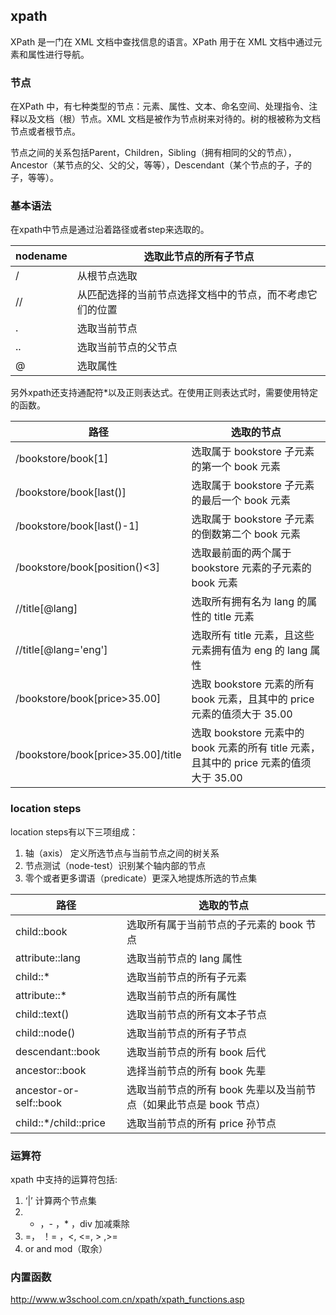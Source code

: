 ## xpath

XPath 是一门在 XML 文档中查找信息的语言。XPath 用于在 XML 文档中通过元素和属性进行导航。

### 节点

在XPath 中，有七种类型的节点：元素、属性、文本、命名空间、处理指令、注释以及文档（根）节点。XML 文档是被作为节点树来对待的。树的根被称为文档节点或者根节点。

节点之间的关系包括Parent，Children，Sibling（拥有相同的父的节点），Ancestor（某节点的父、父的父，等等），Descendant（某个节点的子，子的子，等等）。

### 基本语法

在xpath中节点是通过沿着路径或者step来选取的。

|nodename | 选取此节点的所有子节点|
|---------|---------------------|
|/|	从根节点选取 |
|//	| 从匹配选择的当前节点选择文档中的节点，而不考虑它们的位置 |
|. | 选取当前节点 |
|.. | 选取当前节点的父节点 |
|@ | 选取属性 |

另外xpath还支持通配符*以及正则表达式。在使用正则表达式时，需要使用特定的函数。

|路径|选取的节点|
|----|--------|
| /bookstore/book[1] | 选取属于 bookstore 子元素的第一个 book 元素 |
| /bookstore/book[last()] | 选取属于 bookstore 子元素的最后一个 book 元素 |
| /bookstore/book[last()-1] | 选取属于 bookstore 子元素的倒数第二个 book 元素 |
| /bookstore/book[position()<3]	| 选取最前面的两个属于 bookstore 元素的子元素的 book 元素 |
| //title[@lang] | 选取所有拥有名为 lang 的属性的 title 元素 |
| //title[@lang='eng'] | 选取所有 title 元素，且这些元素拥有值为 eng 的 lang 属性 |
| /bookstore/book[price>35.00] | 选取 bookstore 元素的所有 book 元素，且其中的 price 元素的值须大于 35.00 |
| /bookstore/book[price>35.00]/title | 选取 bookstore 元素中的 book 元素的所有 title 元素，且其中的 price 元素的值须大于 35.00|

### location steps

location steps有以下三项组成：
1. 轴（axis） 定义所选节点与当前节点之间的树关系
2. 节点测试（node-test）识别某个轴内部的节点
3. 零个或者更多谓语（predicate）更深入地提炼所选的节点集

|路径|选取的节点|
|----|--------|
|child::book | 选取所有属于当前节点的子元素的 book 节点 |
|attribute::lang | 选取当前节点的 lang 属性 |
|child::* | 选取当前节点的所有子元素 |
|attribute::* | 选取当前节点的所有属性 |
|child::text() | 选取当前节点的所有文本子节点 |
|child::node() | 选取当前节点的所有子节点 |
|descendant::book | 选取当前节点的所有 book 后代 |
|ancestor::book | 选择当前节点的所有 book 先辈 |
|ancestor-or-self::book | 选取当前节点的所有 book 先辈以及当前节点（如果此节点是 book 节点）|
|child::*/child::price | 选取当前节点的所有 price 孙节点|

### 运算符

xpath 中支持的运算符包括:
1. ‘|’ 计算两个节点集
2. + ，- ，* ，div  加减乘除
3. =， ！= ，<, <=, > ,>=
4. or and mod（取余）

### 内置函数

http://www.w3school.com.cn/xpath/xpath_functions.asp